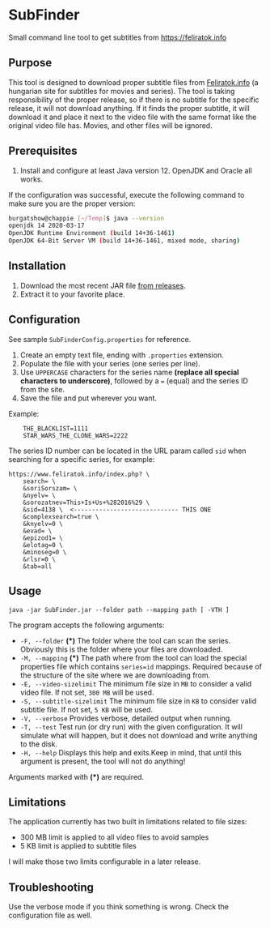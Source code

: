 # SubFinder

Small command line tool to get subtitles from https://feliratok.info

## Purpose
This tool is designed to download proper subtitle files from [Feliratok.info](https://feliratok.info) (a hungarian site for subtitles for movies and series). The tool is taking responsibility of the proper release, so if there is no subtitle
for the specific release, it will not download anything. If it finds the proper subtitle, it will download it and place it next to the video
file with the same format like the original video file has. Movies, and other files will be ignored.

## Prerequisites
1. Install and configure at least Java version 12. OpenJDK and Oracle all works.

If the configuration was successful, execute the following command to make sure you are the proper version:

```bash
burgatshow@chappie [~/Temp]$ java --version
openjdk 14 2020-03-17
OpenJDK Runtime Environment (build 14+36-1461)
OpenJDK 64-Bit Server VM (build 14+36-1461, mixed mode, sharing)
```

## Installation
1. Download the most recent JAR file [from releases](https://github.com/burgatshow/subfinder/releases).
2. Extract it to your favorite place.

## Configuration

See sample `SubFinderConfig.properties` for reference.

1. Create an empty text file, ending with `.properties` extension.
2. Populate the file with your series (one series per line).
3. Use `UPPERCASE` characters for the series name **(replace all special characters to underscore)**, followed by a `=` (equal) and the series ID from the site.
4. Save the file and put wherever you want.

Example:

```
	THE_BLACKLIST=1111
	STAR_WARS_THE_CLONE_WARS=2222
```

The series ID number can be located in the URL param called `sid` when searching for a specific series, for example:

```
https://www.feliratok.info/index.php? \ 
	search= \
	&soriSorszam= \
	&nyelv= \
	&sorozatnev=This+Is+Us+%282016%29 \
	&sid=4138 \  <----------------------------- THIS ONE
	&complexsearch=true \
	&knyelv=0 \
	&evad= \
	&epizod1= \
	&elotag=0 \
	&minoseg=0 \
	&rlsr=0 \
	&tab=all
```

## Usage
`java -jar SubFinder.jar --folder path --mapping path [ -VTH ]`

The program accepts the following arguments:

- `-F, --folder` **(*)** The folder where the tool can scan the series. Obviously this is the folder where your files are downloaded.
- `-M, --mapping` **(*)** The path where from the tool can load the special properties file which contains `series=id` mappings. Required because of the structure of the site where we are downloading from.
- `-E, --video-sizelimit` The minimum file size in `MB` to consider a valid video file. If not set, `300 MB` will be used.
- `-S, --subtitle-sizelimit` The minimum file size in `KB` to consider valid subtitle file. If not set, `5 KB` will be used.
- `-V, --verbose` Provides verbose, detailed output when running.
- `-T, --test` Test run (or dry run) with the given configuration. It will simulate what will happen, but it does not download and write anything to the disk.
- `-H, --help` Displays this help and exits.Keep in mind, that until this argument is present, the tool will not do anything!

Arguments marked with **(*)** are required.

## Limitations
The application currently has two built in limitations related to file sizes:

- 300 MB limit is applied to all video files to avoid samples
- 5 KB limit is applied to subtitle files

I will make those two limits configurable in a later release. 

## Troubleshooting
Use the verbose mode if you think something is wrong. Check the configuration file as well.